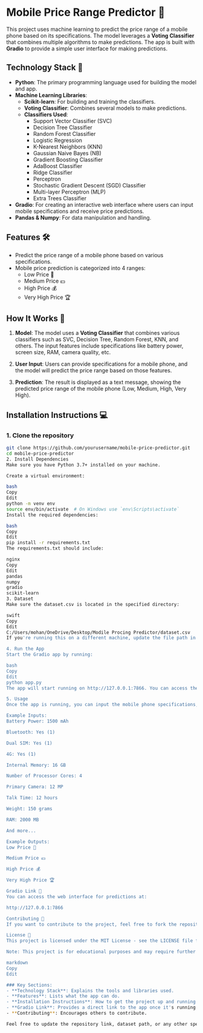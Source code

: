 # Mobile Price Range Predictor 📱

This project uses machine learning to predict the price range of a mobile phone based on its specifications. The model leverages a **Voting Classifier** that combines multiple algorithms to make predictions. The app is built with **Gradio** to provide a simple user interface for making predictions.

## Technology Stack 🚀

- **Python**: The primary programming language used for building the model and app.
- **Machine Learning Libraries**:
  - **Scikit-learn**: For building and training the classifiers.
  - **Voting Classifier**: Combines several models to make predictions.
  - **Classifiers Used**:
    - Support Vector Classifier (SVC)
    - Decision Tree Classifier
    - Random Forest Classifier
    - Logistic Regression
    - K-Nearest Neighbors (KNN)
    - Gaussian Naive Bayes (NB)
    - Gradient Boosting Classifier
    - AdaBoost Classifier
    - Ridge Classifier
    - Perceptron
    - Stochastic Gradient Descent (SGD) Classifier
    - Multi-layer Perceptron (MLP)
    - Extra Trees Classifier
- **Gradio**: For creating an interactive web interface where users can input mobile specifications and receive price predictions.
- **Pandas & Numpy**: For data manipulation and handling.
  
## Features 🛠️

- Predict the price range of a mobile phone based on various specifications.
- Mobile price prediction is categorized into 4 ranges:
  - Low Price 💸
  - Medium Price 💵
  - High Price 💰
  - Very High Price 🏆
  
## How It Works 🧠

1. **Model**: 
   The model uses a **Voting Classifier** that combines various classifiers such as SVC, Decision Tree, Random Forest, KNN, and others. The input features include specifications like battery power, screen size, RAM, camera quality, etc.
   
2. **User Input**: 
   Users can provide specifications for a mobile phone, and the model will predict the price range based on those features.
   
3. **Prediction**: 
   The result is displayed as a text message, showing the predicted price range of the mobile phone (Low, Medium, High, Very High).

## Installation Instructions 💻

### 1. Clone the repository

```bash
git clone https://github.com/yourusername/mobile-price-predictor.git
cd mobile-price-predictor
2. Install Dependencies
Make sure you have Python 3.7+ installed on your machine.

Create a virtual environment:

bash
Copy
Edit
python -m venv env
source env/bin/activate  # On Windows use `env\Scripts\activate`
Install the required dependencies:

bash
Copy
Edit
pip install -r requirements.txt
The requirements.txt should include:

nginx
Copy
Edit
pandas
numpy
gradio
scikit-learn
3. Dataset
Make sure the dataset.csv is located in the specified directory:

swift
Copy
Edit
C:/Users/mohan/OneDrive/Desktop/Modile Procing Predictor/dataset.csv
If you're running this on a different machine, update the file path in the code accordingly.

4. Run the App
Start the Gradio app by running:

bash
Copy
Edit
python app.py
The app will start running on http://127.0.0.1:7866. You can access the interface in your browser by navigating to this URL.

5. Usage
Once the app is running, you can input the mobile phone specifications, and the model will predict the price range. The input includes fields like battery power, RAM, screen size, camera quality, etc.

Example Inputs:
Battery Power: 1500 mAh

Bluetooth: Yes (1)

Dual SIM: Yes (1)

4G: Yes (1)

Internal Memory: 16 GB

Number of Processor Cores: 4

Primary Camera: 12 MP

Talk Time: 12 hours

Weight: 150 grams

RAM: 2000 MB

And more...

Example Outputs:
Low Price 💸

Medium Price 💵

High Price 💰

Very High Price 🏆

Gradio Link 🔗
You can access the web interface for predictions at:

http://127.0.0.1:7866

Contributing 🤝
If you want to contribute to the project, feel free to fork the repository, make changes, and submit a pull request.

License 📜
This project is licensed under the MIT License - see the LICENSE file for details.

Note: This project is for educational purposes and may require further optimization for production use.

markdown
Copy
Edit

### Key Sections:
- **Technology Stack**: Explains the tools and libraries used.
- **Features**: Lists what the app can do.
- **Installation Instructions**: How to get the project up and running.
- **Gradio Link**: Provides a direct link to the app once it's running locally.
- **Contributing**: Encourages others to contribute.

Feel free to update the repository link, dataset path, or any other specific details.








